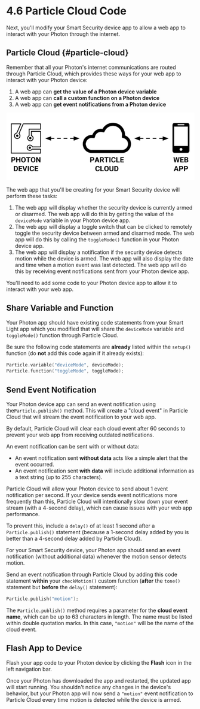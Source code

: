 # 4.6 Particle Cloud Code

Next, you'll modify your Smart Security device app to allow a web app to interact with your Photon through the internet.

## Particle Cloud {#particle-cloud}

Remember that all your Photon's internet communications are routed through Particle Cloud, which provides these ways for your web app to interact with your Photon device:

1. A web app can **get the value of a Photon device variable**
2. A web app can **call a custom function on a Photon device**
3. A web app can **get event notifications from a Photon device**

![](../../.gitbook/assets/particle-cloud%20%281%29.png)

The web app that you'll be creating for your Smart Security device will perform these tasks:

1. The web app will display whether the security device is currently armed or disarmed. The web app will do this by getting the value of the `deviceMode` variable in your Photon device app.
2. The web app will display a toggle switch that can be clicked to remotely toggle the security device between armed and disarmed mode. The web app will do this by calling the `toggleMode()` function in your Photon device app.
3. The web app will display a notification if the security device detects motion while the device is armed. The web app will also display the date and time when a motion event was last detected. The web app will do this by receiving event notifications sent from your Photon device app.

You'll need to add some code to your Photon device app to allow it to interact with your web app.

## Share Variable and Function

Your Photon app should have existing code statements from your Smart Light app which you modified that will share the `deviceMode` variable and `toggleMode()` function through Particle Cloud.

Be sure the following code statements are **already** listed within the `setup()` function \(do **not** add this code again if it already exists\):

```cpp
Particle.variable("deviceMode", deviceMode);
Particle.function("toggleMode", toggleMode);
```

## Send Event Notification

Your Photon device app can send an event notification using the`Particle.publish()` method. This will create a "cloud event" in Particle Cloud that will stream the event notification to your web app.

By default, Particle Cloud will clear each cloud event after 60 seconds to prevent your web app from receiving outdated notifications.

An event notification can be sent with or without data:

* An event notification sent **without data** acts like a simple alert that the event occurred.
* An event notification sent **with data** will include additional information as a text string \(up to 255 characters\).

Particle Cloud will allow your Photon device to send about 1 event notification per second. If your device sends event notifications more frequently than this, Particle Cloud will intentionally slow down your event stream \(with a 4-second delay\), which can cause issues with your web app performance.

To prevent this, include a `delay()` of at least 1 second after a `Particle.publish()` statement \(because a 1-second delay added by you is better than a 4-second delay added by Particle Cloud\).

For your Smart Security device, your Photon app should send an event notification \(without additional data\) whenever the motion sensor detects motion.

Send an event notification through Particle Cloud by adding this code statement **within** your `checkMotion()` custom function \(**after** the `tone()` statement but **before** the `delay()` statement\):

```cpp
Particle.publish("motion");
```

The `Particle.publish()` method requires a parameter for the **cloud event name**, which can be up to 63 characters in length. The name must be listed within double quotation marks. In this case, `"motion"` will be the name of the cloud event.

## Flash App to Device

Flash your app code to your Photon device by clicking the **Flash** icon in the left navigation bar. 

Once your Photon has downloaded the app and restarted, the updated app will start running. You shouldn't notice any changes in the device's behavior, but your Photon app will now send a `"motion"` event notification to Particle Cloud every time motion is detected while the device is armed.



